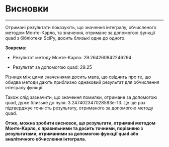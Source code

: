 # Висновки

********

Отримані результати показують, що значення інтегралу, обчисленого методом Монте-Карло, та значення, отримане за допомогою функції quad з бібліотеки SciPy, досить близькі одне до одного.

**Зокрема:**

- Результат методу Монте-Карло: 29.264260842246294

- Результат за допомогою quad: 29.25

Різниця між цими значеннями досить мала, що свідчить про те, що обидва методи дають приблизно однаковий результат для обчислення інтегралу функції.

Також слід зазначити, що значення помилки, отримане за допомогою quad, дуже близьке до нуля: 3.247402347028583e-13. Це ще раз підтверджує точність результату, отриманого за допомогою методу quad.

**Отже, можна зробити висновок, що результати, отримані методом Монте-Карло, є правильними та досить точними, порівняно з результатами, отриманими за допомогою функції quad або аналітичного обчислення інтеграла.**
